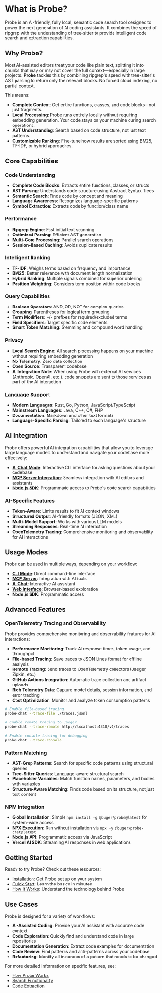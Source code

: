 # What is Probe?

Probe is an AI-friendly, fully local, semantic code search tool designed to power the next generation of AI coding assistants. It combines the speed of ripgrep with the understanding of tree-sitter to provide intelligent code search and extraction capabilities.

## Why Probe?

Most AI-assisted editors treat your code like plain text, splitting it into chunks that may or may not cover the full context—especially in large projects. **Probe** tackles this by combining ripgrep's speed with tree-sitter's AST parsing to return only the relevant blocks. No forced cloud indexing, no partial context.

This means:

- **Complete Context**: Get entire functions, classes, and code blocks—not just fragments.
- **Local Processing**: Probe runs entirely locally without requiring embedding generation. Your code stays on your machine during search operations.
- **AST Understanding**: Search based on code structure, not just text patterns.
- **Customizable Ranking**: Fine-tune how results are sorted using BM25, TF-IDF, or hybrid approaches.

## Core Capabilities

### Code Understanding

- **Complete Code Blocks**: Extracts entire functions, classes, or structs
- **AST Parsing**: Understands code structure using Abstract Syntax Trees
- **Semantic Search**: Finds code by concept and meaning
- **Language Awareness**: Recognizes language-specific patterns
- **Symbol Extraction**: Extracts code by function/class name

### Performance

- **Ripgrep Engine**: Fast initial text scanning
- **Optimized Parsing**: Efficient AST generation
- **Multi-Core Processing**: Parallel search operations
- **Session-Based Caching**: Avoids duplicate results

### Intelligent Ranking

- **TF-IDF**: Weighs terms based on frequency and importance
- **BM25**: Better relevance with document length normalization
- **Hybrid Ranking**: Multiple signals combined for superior ordering
- **Position Weighting**: Considers term position within code blocks

### Query Capabilities

- **Boolean Operators**: AND, OR, NOT for complex queries
- **Grouping**: Parentheses for logical term grouping
- **Term Modifiers**: +/- prefixes for required/excluded terms
- **Field Specifiers**: Target specific code elements
- **Smart Token Matching**: Stemming and compound word handling

### Privacy

- **Local Search Engine**: All search processing happens on your machine without requiring embedding generation
- **No Telemetry**: Zero data collection
- **Open Source**: Transparent codebase
- **AI Integration Note**: When using Probe with external AI services (Anthropic, OpenAI, etc.), code snippets are sent to those services as part of the AI interaction

### Language Support

- **Modern Languages**: Rust, Go, Python, JavaScript/TypeScript
- **Mainstream Languages**: Java, C++, C#, PHP
- **Documentation**: Markdown and other text formats
- **Language-Specific Parsing**: Tailored to each language's structure

## AI Integration

Probe offers powerful AI integration capabilities that allow you to leverage large language models to understand and navigate your codebase more effectively:

- **[AI Chat Mode](./ai-chat.md)**: Interactive CLI interface for asking questions about your codebase
- **[MCP Server Integration](./mcp-integration.md)**: Seamless integration with AI editors and assistants
- **[Node.js SDK](./nodejs-sdk.md)**: Programmatic access to Probe's code search capabilities

### AI-Specific Features

- **Token-Aware**: Limits results to fit AI context windows
- **Structured Output**: AI-friendly formats (JSON, XML)
- **Multi-Model Support**: Works with various LLM models
- **Streaming Responses**: Real-time AI interaction
- **OpenTelemetry Tracing**: Comprehensive monitoring and observability for AI interactions

## Usage Modes

Probe can be used in multiple ways, depending on your workflow:

- **[CLI Mode](./cli-mode.md)**: Direct command-line interface
- **[MCP Server](./mcp-server.md)**: Integration with AI tools
- **[AI Chat](./ai-chat.md)**: Interactive AI assistant
- **[Web Interface](./web-interface.md)**: Browser-based exploration
- **[Node.js SDK](./nodejs-sdk.md)**: Programmatic access

## Advanced Features

### OpenTelemetry Tracing and Observability

Probe provides comprehensive monitoring and observability features for AI interactions:

- **Performance Monitoring**: Track AI response times, token usage, and throughput
- **File-based Tracing**: Save traces to JSON Lines format for offline analysis
- **Remote Tracing**: Send traces to OpenTelemetry collectors (Jaeger, Zipkin, etc.)
- **GitHub Actions Integration**: Automatic trace collection and artifact uploads
- **Rich Telemetry Data**: Capture model details, session information, and error tracking
- **Cost Optimization**: Monitor and analyze token consumption patterns

```bash
# Enable file-based tracing
probe-chat --trace-file ./traces.jsonl

# Enable remote tracing to Jaeger
probe-chat --trace-remote http://localhost:4318/v1/traces

# Enable console tracing for debugging
probe-chat --trace-console
```

### Pattern Matching

- **AST-Grep Patterns**: Search for specific code patterns using structural queries
- **Tree-Sitter Queries**: Language-aware structural search
- **Placeholder Variables**: Match function names, parameters, and bodies with variables
- **Structure-Aware Matching**: Finds code based on its structure, not just text content

### NPM Integration

- **Global Installation**: Simple `npm install -g @buger/probe@latest` for system-wide access
- **NPX Execution**: Run without installation via `npx -y @buger/probe-chat@latest`
- **Node.js API**: Programmatic access via JavaScript
- **Vercel AI SDK**: Streaming AI responses in web applications

## Getting Started

Ready to try Probe? Check out these resources:

- [Installation](./installation.md): Get Probe set up on your system
- [Quick Start](./quick-start.md): Learn the basics in minutes
- [How It Works](./how-it-works.md): Understand the technology behind Probe

## Use Cases

Probe is designed for a variety of workflows:

- **AI-Assisted Coding**: Provide your AI assistant with accurate code context
- **Code Exploration**: Quickly find and understand code in large repositories
- **Documentation Generation**: Extract code examples for documentation
- **Code Review**: Find patterns and anti-patterns across your codebase
- **Refactoring**: Identify all instances of a pattern that needs to be changed

For more detailed information on specific features, see:
- [How Probe Works](how-it-works.md)
- [Search Functionality](search-functionality.md)
- [Code Extraction](code-extraction.md)
